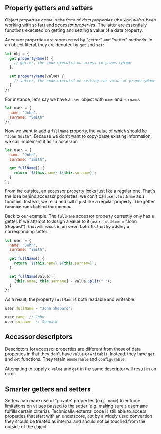 ## Property getters and setters

Object properties come in the form of *data properties* (the kind we've been working with so far) and *accessor properties*. The latter are essentially functions executed on getting and setting a value of a data property.

Accessor properties are represented by "getter" and "setter" methods. In an object literal, they are denoted by `get` and `set`:

```js
let obj = {
  get propertyName() {
    // getter, the code executed on access to propertyName
  },

  set propertyName(value) {
    // setter, the code executed on setting the value of propertyName
  }
};
```

For instance, let's say we have a `user` object with `name` and `surname`:

```js
let user = {
  name: "John",
  surname: "Smith"
};
```

Now we want to add a `fullName` property, the value of which should be `"John Smith"`. Because we don't want to copy-paste existing information, we can implement it as an accessor:

```js
let user = {
  name: "John",
  surname: "Smith",

  get fullName() {
    return `${this.name} ${this.surname}`;
  }
};
```

From the outside, an accessor property looks just like a regular one. That's the idea behind accessor properties: we don't call `user.fullName` as a function. Instead, we read and call it just like a regular property. The getter function runs behind the scenes.

Back to our example. The `fullName` accessor property currently only has a getter. If we attempt to assign a value to it (`user.fullName` = "John Shepard"), that will result in an error. Let's fix that by adding a corresponding setter:

```js
let user = {
  name: "John",
  surname: "Smith",

  get fullName() {
    return `${this.name} ${this.surname}`;
  },

  set fullName(value) {
    [this.name, this.surname] = value.split(" ");
  }
};
```

As a result, the property `fullName` is both readable and writeable:

```js
user.fullName = "John Shepard";

user.name  // John
user.surname  // Shepard
```

## Accessor descriptors

Descriptors for accessor properties are different from those of data properties in that they don't have `value` or `writable`. Instead, they have `get` and `set` functions. They retain `enumerable` and `configurable`.

Attempting to supply a `value` and `get` in the same descriptor will result in an error.

## Smarter getters and setters

Setters can make use of "private" properties (e.g. `_name`) to enforce limitations on values passed to the setter (e.g. making sure a username fulfills certain criteria). Technically, external code is still able to access properties that start with an underscore, but by a widely used convention they should be treated as internal and should not be touched from the outside of the object.
